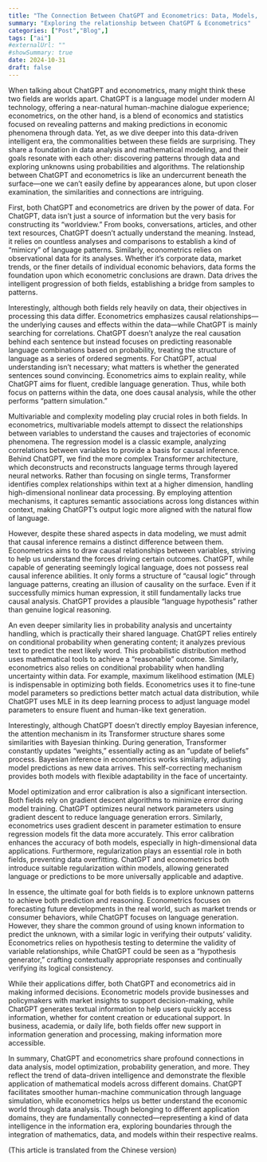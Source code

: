 ```yaml
---
title: "The Connection Between ChatGPT and Econometrics: Data, Models, and the Fusion of Intelligence"
summary: "Exploring the relationship between ChatGPT & Econometrics"
categories: ["Post","Blog",]
tags: ["ai"]
#externalUrl: ""
#showSummary: true
date: 2024-10-31
draft: false
---
```


When talking about ChatGPT and econometrics, many might think these two fields are worlds apart. ChatGPT is a language model under modern AI technology, offering a near-natural human-machine dialogue experience; econometrics, on the other hand, is a blend of economics and statistics focused on revealing patterns and making predictions in economic phenomena through data. Yet, as we dive deeper into this data-driven intelligent era, the commonalities between these fields are surprising. They share a foundation in data analysis and mathematical modeling, and their goals resonate with each other: discovering patterns through data and exploring unknowns using probabilities and algorithms. The relationship between ChatGPT and econometrics is like an undercurrent beneath the surface—one we can’t easily define by appearances alone, but upon closer examination, the similarities and connections are intriguing.

First, both ChatGPT and econometrics are driven by the power of data. For ChatGPT, data isn’t just a source of information but the very basis for constructing its “worldview.” From books, conversations, articles, and other text resources, ChatGPT doesn’t actually understand the meaning. Instead, it relies on countless analyses and comparisons to establish a kind of “mimicry” of language patterns. Similarly, econometrics relies on observational data for its analyses. Whether it’s corporate data, market trends, or the finer details of individual economic behaviors, data forms the foundation upon which econometric conclusions are drawn. Data drives the intelligent progression of both fields, establishing a bridge from samples to patterns.

Interestingly, although both fields rely heavily on data, their objectives in processing this data differ. Econometrics emphasizes causal relationships—the underlying causes and effects within the data—while ChatGPT is mainly searching for correlations. ChatGPT doesn’t analyze the real causation behind each sentence but instead focuses on predicting reasonable language combinations based on probability, treating the structure of language as a series of ordered segments. For ChatGPT, actual understanding isn’t necessary; what matters is whether the generated sentences sound convincing. Econometrics aims to explain reality, while ChatGPT aims for fluent, credible language generation. Thus, while both focus on patterns within the data, one does causal analysis, while the other performs “pattern simulation.”

Multivariable and complexity modeling play crucial roles in both fields. In econometrics, multivariable models attempt to dissect the relationships between variables to understand the causes and trajectories of economic phenomena. The regression model is a classic example, analyzing correlations between variables to provide a basis for causal inference. Behind ChatGPT, we find the more complex Transformer architecture, which deconstructs and reconstructs language terms through layered neural networks. Rather than focusing on single terms, Transformer identifies complex relationships within text at a higher dimension, handling high-dimensional nonlinear data processing. By employing attention mechanisms, it captures semantic associations across long distances within context, making ChatGPT’s output logic more aligned with the natural flow of language.

However, despite these shared aspects in data modeling, we must admit that causal inference remains a distinct difference between them. Econometrics aims to draw causal relationships between variables, striving to help us understand the forces driving certain outcomes. ChatGPT, while capable of generating seemingly logical language, does not possess real causal inference abilities. It only forms a structure of “causal logic” through language patterns, creating an illusion of causality on the surface. Even if it successfully mimics human expression, it still fundamentally lacks true causal analysis. ChatGPT provides a plausible “language hypothesis” rather than genuine logical reasoning.

An even deeper similarity lies in probability analysis and uncertainty handling, which is practically their shared language. ChatGPT relies entirely on conditional probability when generating content; it analyzes previous text to predict the next likely word. This probabilistic distribution method uses mathematical tools to achieve a “reasonable” outcome. Similarly, econometrics also relies on conditional probability when handling uncertainty within data. For example, maximum likelihood estimation (MLE) is indispensable in optimizing both fields. Econometrics uses it to fine-tune model parameters so predictions better match actual data distribution, while ChatGPT uses MLE in its deep learning process to adjust language model parameters to ensure fluent and human-like text generation.

Interestingly, although ChatGPT doesn’t directly employ Bayesian inference, the attention mechanism in its Transformer structure shares some similarities with Bayesian thinking. During generation, Transformer constantly updates “weights,” essentially acting as an “update of beliefs” process. Bayesian inference in econometrics works similarly, adjusting model predictions as new data arrives. This self-correcting mechanism provides both models with flexible adaptability in the face of uncertainty.

Model optimization and error calibration is also a significant intersection. Both fields rely on gradient descent algorithms to minimize error during model training. ChatGPT optimizes neural network parameters using gradient descent to reduce language generation errors. Similarly, econometrics uses gradient descent in parameter estimation to ensure regression models fit the data more accurately. This error calibration enhances the accuracy of both models, especially in high-dimensional data applications. Furthermore, regularization plays an essential role in both fields, preventing data overfitting. ChatGPT and econometrics both introduce suitable regularization within models, allowing generated language or predictions to be more universally applicable and adaptive.

In essence, the ultimate goal for both fields is to explore unknown patterns to achieve both prediction and reasoning. Econometrics focuses on forecasting future developments in the real world, such as market trends or consumer behaviors, while ChatGPT focuses on language generation. However, they share the common ground of using known information to predict the unknown, with a similar logic in verifying their outputs’ validity. Econometrics relies on hypothesis testing to determine the validity of variable relationships, while ChatGPT could be seen as a “hypothesis generator,” crafting contextually appropriate responses and continually verifying its logical consistency.

While their applications differ, both ChatGPT and econometrics aid in making informed decisions. Econometric models provide businesses and policymakers with market insights to support decision-making, while ChatGPT generates textual information to help users quickly access information, whether for content creation or educational support. In business, academia, or daily life, both fields offer new support in information generation and processing, making information more accessible.

In summary, ChatGPT and econometrics share profound connections in data analysis, model optimization, probability generation, and more. They reflect the trend of data-driven intelligence and demonstrate the flexible application of mathematical models across different domains. ChatGPT facilitates smoother human-machine communication through language simulation, while econometrics helps us better understand the economic world through data analysis. Though belonging to different application domains, they are fundamentally connected—representing a kind of data intelligence in the information era, exploring boundaries through the integration of mathematics, data, and models within their respective realms.

(This article is translated from the Chinese version)